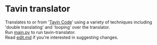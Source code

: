 # Tavin translator
Translates to or from '[Tavin Code](tavin-code.md)' using a variety of techniques including 'double translating' and 'looping' over the translator.  
Run [main.py](main.py) to run tavin-translator.  
Read [edit.md](edit.md) if you're interested in suggesting changes.
